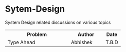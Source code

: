 # Sytem-Design
System Design related discussions on various topics

<html>
 <head>
   <meta name="google-site-verification" content="51-SvI8HZUI-LZeTLCLZ2elSKK68KLwNvjjvbIdbtf4" />
 </head>
 <body>

<table style="font-family: "Century Gothic", CenturyGothic, Geneva, AppleGothic, sans-serif;width:100%"> 
  <tr>
    <th width="55%">Problem</th>
    <th width="30%">Author</th>
    <th width="15%">Date</th>
  </tr>
  <tr>
    <td>Type Ahead</td>
    <td>Abhishek</td>
    <td>T.B.D</td>
  </tr>
   </table>
 </body>
</html>
